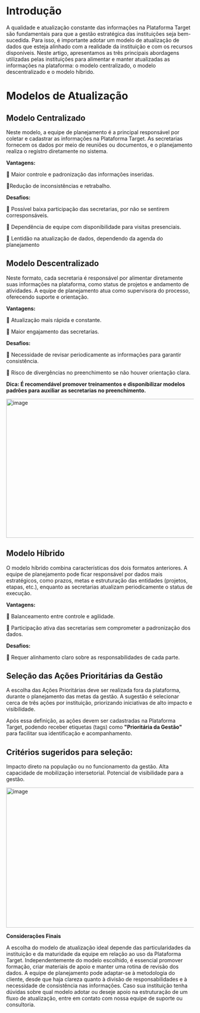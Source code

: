 # Introdução
A qualidade e atualização constante das informações na Plataforma Target são fundamentais para que a gestão estratégica das instituições seja bem-sucedida. Para isso, é importante adotar um modelo de atualização de dados que esteja alinhado com a realidade da instituição e com os recursos disponíveis.
Neste artigo, apresentamos as três principais abordagens utilizadas pelas instituições para alimentar e manter atualizadas as informações na plataforma: o modelo centralizado, o modelo descentralizado e o modelo híbrido.


# Modelos de Atualização


## Modelo Centralizado
Neste modelo, a equipe de planejamento é a principal responsável por coletar e cadastrar as informações na Plataforma Target. As secretarias fornecem os dados por meio de reuniões ou documentos, e o planejamento realiza o registro diretamente no sistema.

**Vantagens:**

🔹 Maior controle e padronização das informações inseridas.

🔹Redução de inconsistências e retrabalho.

**Desafios:**

🔶 Possível baixa participação das secretarias, por não se sentirem corresponsáveis.

🔶 Dependência de equipe com disponibilidade para visitas presenciais.

🔶 Lentidão na atualização de dados, dependendo da agenda do planejamento

## Modelo Descentralizado
Neste formato, cada secretaria é responsável por alimentar diretamente suas informações na plataforma, como status de projetos e andamento de atividades. A equipe de planejamento atua como supervisora do processo, oferecendo suporte e orientação.

**Vantagens:**

🔹 Atualização mais rápida e constante.

🔹 Maior engajamento das secretarias.

**Desafios:**

🔶 Necessidade de revisar periodicamente as informações para garantir consistência.

🔶 Risco de divergências no preenchimento se não houver orientação clara.

**Dica: É recomendável promover treinamentos e disponibilizar modelos padrões para auxiliar as secretarias no preenchimento.**

<img width="628" height="373" alt="image" src="https://github.com/user-attachments/assets/34ec425c-2fd4-4d7b-b5d8-3c9d1898c53d" />


## Modelo Híbrido
O modelo híbrido combina características dos dois formatos anteriores. A equipe de planejamento pode ficar responsável por dados mais estratégicos, como prazos, metas e estruturação das entidades (projetos, etapas, etc.), enquanto as secretarias atualizam periodicamente o status de execução.

**Vantagens:**

🔹 Balanceamento entre controle e agilidade.

🔹 Participação ativa das secretarias sem comprometer a padronização dos dados.

**Desafios:**

🔶 Requer alinhamento claro sobre as responsabilidades de cada parte.

## Seleção das Ações Prioritárias da Gestão

A escolha das Ações Prioritárias deve ser realizada fora da plataforma, durante o planejamento das metas da gestão. A sugestão é selecionar cerca de três ações por instituição, priorizando iniciativas de alto impacto e visibilidade.

Após essa definição, as ações devem ser cadastradas na Plataforma Target, podendo receber etiquetas (tags) como **"Prioritária da Gestão"** para facilitar sua identificação e acompanhamento.

## Critérios sugeridos para seleção:
Impacto direto na população ou no funcionamento da gestão.
Alta capacidade de mobilização intersetorial.
Potencial de visibilidade para a gestão.

<img width="631" height="376" alt="image" src="https://github.com/user-attachments/assets/de4b25a2-716b-4a30-b685-94acad3818d5" />


**Considerações Finais**

A escolha do modelo de atualização ideal depende das particularidades da instituição e da maturidade da equipe em relação ao uso da Plataforma Target. Independentemente do modelo escolhido, é essencial promover formação, criar materiais de apoio e manter uma rotina de revisão dos dados.
A equipe de planejamento pode adaptar-se à metodologia do cliente, desde que haja clareza quanto à divisão de responsabilidades e à necessidade de consistência nas informações.
Caso sua instituição tenha dúvidas sobre qual modelo adotar ou deseje apoio na estruturação de um fluxo de atualização, entre em contato com nossa equipe de suporte ou consultoria.



